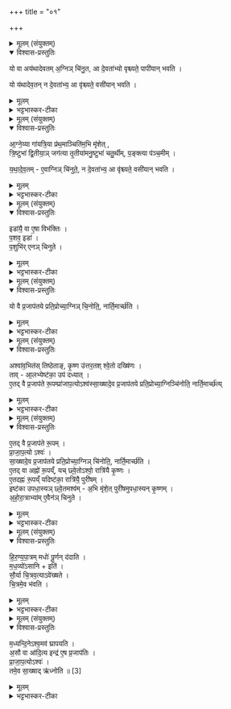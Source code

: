 +++
title = "०१"

+++


<details><summary>मूलम् (संयुक्तम्)</summary>

यो वा अय॑थादेवतम॒ग्निञ्चि॑नु॒त आ दे॒वता॑भ्यो वृश्च्यते॒ पापी॑यान्भवति॒ यो य॑थादेव॒तन्न दे॒वता॑भ्य॒ आ वृ॑श्च्यते॒ वसी॑यान्भवत्य्...
</details>

<details open><summary>विश्वास-प्रस्तुतिः</summary>

यो वा अय॑थादेवतम् अ॒ग्निञ् चि॑नु॒त, आ दे॒वता॑भ्यो वृश्च्यते॒ पापी॑यान् भवति ।  

यो य॑थादेव॒तन् न दे॒वता॑भ्य॒ आ वृ॑श्च्यते॒ वसी॑यान् भवति ।  
</details>

<details><summary>मूलम्</summary>

यो वा अय॑थादेवतम् अ॒ग्निञ् चि॑नु॒त, आ दे॒वता॑भ्यो वृश्च्यते॒ पापी॑यान् भवति ।  

यो य॑थादेव॒तन् न दे॒वता॑भ्य॒ आ वृ॑श्च्यते॒ वसी॑यान् भवति ।  
</details>

<details><summary>भट्टभास्कर-टीका</summary>

1अथाग्निकाण्डमग्न्यार्षेयम् - 'यो वा अयथादेवतं' इत्यभिमर्शनविधिः ॥ यथादेवतं या यत्र देवता तद्यथादेवतम् । अनाम्न्या देवतया यश्चिनुतेऽग्निं स सर्वाभ्यो देवताभ्यो वृश्च्यते, पापतरश्च भवति । यो यथादेवतमित्यादि । गतम् । देवताशब्देनाग्निरुच्यते ॥
</details>

<details><summary>मूलम् (संयुक्तम्)</summary>

आग्ने॒य्या गा॑यत्रि॒या प्र॑थ॒माञ्चिति॑म॒भि मृ॑शेत्त्रि॒ष्टुभा॑ द्वि॒तीया॒ञ्जग॑त्या तृ॒तीया॑मनु॒ष्टुभा॑ चतु॒र्थीम्प॒ङ्क्त्या प॑ञ्च॒मीय्ँय॑थादेव॒तमे॒वाग्निञ्चि॑नुते॒ न दे॒वता॑भ्य॒ आ वृ॑श्च्यते॒ वसी॑यान्भव॒ती...
</details>

<details open><summary>विश्वास-प्रस्तुतिः</summary>

आ॒ग्ने॒य्या गा॑यत्रि॒या प्र॑थ॒माञ्चिति॑म॒भि मृ॑शेत् ,  
त्रि॒ष्टुभा॑ द्वि॒तीया॒ञ् जग॑त्या तृ॒तीया॑मनु॒ष्टुभा॑ चतु॒र्थीम्, प॒ङ्क्त्या प॑ञ्च॒मीम् ।  

य॒था॒दे॒व॒तम् - ए॒वाग्निञ् चि॑नुते॒, न दे॒वता॑भ्य॒ आ वृ॑श्च्यते॒ वसी॑यान् भवति ।  
</details>

<details><summary>मूलम्</summary>

आ॒ग्ने॒य्या गा॑यत्रि॒या प्र॑थ॒माञ्चिति॑म॒भि मृ॑शेत् ,  
त्रि॒ष्टुभा॑ द्वि॒तीया॒ञ् जग॑त्या तृ॒तीया॑मनु॒ष्टुभा॑ चतु॒र्थीम्, प॒ङ्क्त्या प॑ञ्च॒मीम् ।  

य॒था॒दे॒व॒तम् - ए॒वाग्निञ् चि॑नुते॒, न दे॒वता॑भ्य॒ आ वृ॑श्च्यते॒ वसी॑यान् भवति ।  
</details>

<details><summary>भट्टभास्कर-टीका</summary>

2तदेवाह - आग्नेय्येति ॥ 'अग्ने देवां इहावह' इति गायक्र्या । त्रिष्टुभेति आग्नेय्येत्येवं सर्वत्र 'अगन्म महा मनसा' इति । जगत्येति । 'मेधाकारं विदथस्य' इति । अनुष्टुभेति 'मनुष्वत्त्वा निधीमहि' हति । पङ्य्क्त्येति 'अग्निर्हि वाजिनं विशे' इति ॥
</details>

<details><summary>मूलम् (संयुक्तम्)</summary>

इडा॑यै॒ वा ए॒षा विभ॑क्तिᳶ प॒शव॒ इडा॑ प॒शुभि॑रेनम् [1]  
चि॒नु॒ते॒
</details>

<details open><summary>विश्वास-प्रस्तुतिः</summary>

इडा॑यै॒ वा ए॒षा विभ॑क्तिः ।  
प॒शव॒ इडा॑ ।  
प॒शुभि॑र् एनञ् चिनुते ।  
</details>

<details><summary>मूलम्</summary>

इडा॑यै॒ वा ए॒षा विभ॑क्तिः ।  
प॒शव॒ इडा॑ ।  
प॒शुभि॑र् एनञ् चिनुते ।  
</details>

<details><summary>भट्टभास्कर-टीका</summary>

3इडायै वा एषेति ॥ इडा पशवः 'पशवो वा इडा' इति पशुनामैषा । विभक्तिर्विभागः गायत्र्यादि, 'पशवो वै छन्दांसि' इति पशुसाधनत्वात् । तस्माद्गयत्र्यादिभिः चिन्वानो भवति पशुमान् ॥
</details>

<details><summary>मूलम् (संयुक्तम्)</summary>

यो वै प्र॒जाप॑तये प्रति॒प्रोच्या॒ग्निञ्चि॒नोति॒ नार्ति॒मार्च्छ॒त्य्...
</details>

<details open><summary>विश्वास-प्रस्तुतिः</summary>

यो वै प्र॒जाप॑तये प्रति॒प्रोच्या॒ग्निञ् चि॒नोति॒, नार्ति॒मार्च्छ॑ति ।  
</details>

<details><summary>मूलम्</summary>

यो वै प्र॒जाप॑तये प्रति॒प्रोच्या॒ग्निञ् चि॒नोति॒, नार्ति॒मार्च्छ॑ति ।  
</details>

<details><summary>भट्टभास्कर-टीका</summary>

4यो वै प्रजापतय इत्यादि ॥ प्रतिप्रोच्य अनुज्ञाप्य अग्निं चिन्वानो नार्तिं गच्छति । अन्यथा कुर्वन्नार्तिं गच्छतीत्येवेति ॥
</details>

<details><summary>मूलम् (संयुक्तम्)</summary>

अश्वा॑व॒भित॑स्तिष्ठेताङ्कृ॒ष्ण उ॑त्तर॒तश्श्वे॒तो दख्षि॑ण॒स्तावा॒लभ्येष्ट॑का॒ उप॑ दध्यादे॒तद्वै प्र॒जाप॑ते रू॒पम्प्रा॑जाप॒त्योऽश्व॑स्सा॒ख्षादे॒व प्र॒जाप॑तये प्रति॒प्रोच्या॒ग्निञ्चि॑नोति॒ नार्ति॒मार्च्छ॑त्य्...
</details>

<details open><summary>विश्वास-प्रस्तुतिः</summary>

अश्वा॑व॒भित॑स् तिष्ठेताङ्, कृ॒ष्ण उ॑त्तर॒तश् श्वे॒तो दख्षि॑णः ।  
ताव् - आ॒लभ्येष्ट॑का॒ उप॑ दध्यात् ।  
ए॒तद् वै प्र॒जाप॑ते रू॒पम्प्रा॑जाप॒त्योऽश्व॑स्सा॒ख्षादे॒व प्र॒जाप॑तये प्रति॒प्रोच्या॒ग्निञ्चि॑नोति॒ नार्ति॒मार्च्छ॑त्य्
</details>

<details><summary>मूलम्</summary>

अश्वा॑व॒भित॑स् तिष्ठेताङ्, कृ॒ष्ण उ॑त्तर॒तश् श्वे॒तो दख्षि॑णः ।  
ताव् - आ॒लभ्येष्ट॑का॒ उप॑ दध्यात् ।  
ए॒तद् वै प्र॒जाप॑ते रू॒पम्प्रा॑जाप॒त्योऽश्व॑स्सा॒ख्षादे॒व प्र॒जाप॑तये प्रति॒प्रोच्या॒ग्निञ्चि॑नोति॒ नार्ति॒मार्च्छ॑त्य्
</details>

<details><summary>भट्टभास्कर-टीका</summary>

5तत्प्रकारमाह - अश्वावित्यादि ॥ अभितः उयभतः । आलभ्य स्पृष्ट्वा प्रजापतेरिदं रूपमश्वत्वेन वर्तते यस्मात् प्राजापत्योश्वः । साक्षादित्यादि । गतम् ॥
</details>

<details><summary>मूलम् (संयुक्तम्)</summary>

ए॒तद्वै प्र॒जाप॑ते रू॒पम्प्रा॑जाप॒त्योऽश्व॑स्सा॒ख्षादे॒व प्र॒जाप॑तये प्रति॒प्रोच्या॒ग्निञ्चि॑नोति॒ नार्ति॒मार्च्छ॑त्ये॒तद्वा अह्नो॑ रू॒पय्ँयच्छ्वे॒तोऽश्वो॒ रात्रि॑यै कृ॒ष्ण ए॒तदह्नः॑ [2]  
रू॒पय्ँयदिष्ट॑का॒ रात्रि॑यै॒ पुरी॑ष॒मिष्ट॑का उपधा॒स्यञ्छ्वे॒तमश्व॑म॒भि मृ॑शे॒त्पुरी॑षमुपधा॒स्यन्कृ॒ष्णम॑होरा॒त्राभ्या॑मे॒वैन॑ञ्चिनुते
</details>

<details open><summary>विश्वास-प्रस्तुतिः</summary>

ए॒तद् वै प्र॒जाप॑ते रू॒पम् ।  
प्रा॒जा॒प॒त्यो ऽश्वः॑ ।  
सा॒ख्षादे॒व प्र॒जाप॑तये प्रति॒प्रोच्या॒ग्निञ् चि॑नोति॒, नार्ति॒मार्च्छ॑ति ।  
ए॒तद् वा अह्नो॑ रू॒पय्ँ, यच् छ्वे॒तोऽश्वो॒ रात्रि॑यै कृ॒ष्णः ।  
ए॒तदह्नः॑ रू॒पय्ँ यदिष्ट॑का॒ रात्रि॑यै॒ पुरी॑षम् ।  
इष्ट॑का उपधा॒स्यञ् छ्वे॒तमश्व॑म् - अ॒भि मृ॑शे॒त् पुरी॑षमुपधा॒स्यन् कृ॒ष्णम् ।  
अ॒हो॒रा॒त्राभ्या॑म् ए॒वैन॑ञ् चिनुते ।  
</details>

<details><summary>मूलम्</summary>

ए॒तद् वै प्र॒जाप॑ते रू॒पम् ।  
प्रा॒जा॒प॒त्यो ऽश्वः॑ ।  
सा॒ख्षादे॒व प्र॒जाप॑तये प्रति॒प्रोच्या॒ग्निञ् चि॑नोति॒, नार्ति॒मार्च्छ॑ति ।  
ए॒तद् वा अह्नो॑ रू॒पय्ँ, यच् छ्वे॒तोऽश्वो॒ रात्रि॑यै कृ॒ष्णः ।  
ए॒तदह्नः॑ रू॒पय्ँ यदिष्ट॑का॒ रात्रि॑यै॒ पुरी॑षम् ।  
इष्ट॑का उपधा॒स्यञ् छ्वे॒तमश्व॑म् - अ॒भि मृ॑शे॒त् पुरी॑षमुपधा॒स्यन् कृ॒ष्णम् ।  
अ॒हो॒रा॒त्राभ्या॑म् ए॒वैन॑ञ् चिनुते ।  
</details>

<details><summary>भट्टभास्कर-टीका</summary>

6एतद्वा इत्यादि ॥ श्वेतोश्वोह्नो रूपमेतेन रूपेण अहर्वर्तते रात्रियै कृष्ण इति । एतद्रात्र्या रूपं यत्कृष्णोश्व इति यावत् । रूपान्तरं च दर्शयति - एतदह्न इति । अह्नो रूपमिष्टकाः रात्र्या रूपं पुरीषम् । तस्मादिष्टकाः उपधास्यन् श्वेतमश्वमभिमृशेत् । पुरीषमुपधास्यन् कृष्णमभिमृशेत् । एवमहोरात्राभ्यामेव अग्निश्चितो भवति ॥
</details>

<details><summary>मूलम् (संयुक्तम्)</summary>

हिरण्यपा॒त्रम्मधोः॑ पू॒र्णन्द॑दाति मध॒व्यो॑ऽसा॒नीति॑ सौ॒र्या चि॒त्रव॒त्यावे॑ख्षते चि॒त्रमे॒व भ॑वति
</details>

<details open><summary>विश्वास-प्रस्तुतिः</summary>

हि॒र॒ण्य॒पा॒त्रम् मधोः॑ पू॒र्णन् द॑दाति ।  
म॒ध॒व्यो॑ऽसानि + इति॑ ।  
सौ॒र्या चि॒त्रव॒त्याऽवे॑ख्षते ।  
चि॒त्रमे॒व भ॑वति ।  
</details>

<details><summary>मूलम्</summary>

हि॒र॒ण्य॒पा॒त्रम् मधोः॑ पू॒र्णन् द॑दाति ।  
म॒ध॒व्यो॑ऽसानि + इति॑ ।  
सौ॒र्या चि॒त्रव॒त्याऽवे॑ख्षते ।  
चि॒त्रमे॒व भ॑वति ।  
</details>

<details><summary>भट्टभास्कर-टीका</summary>

7हिरण्यपात्रमिति ॥ गतम् । मधुन इति लिङ्गव्यत्ययः, उभयलिङ्गो वा । 'पूरणगुण' इति समासप्रतिषेधात् षष्ठीं ज्ञाप्यते । मधव्य इति । मध्वर्हः मधुपर्कार्हो भवतीत्यनेनाभिप्रायेण हिरण्यपात्रं दद्यात् । मधोरिति । यदेतस्मादपि निर्देशात्पुल्लिङ्गोप्यस्तीति ज्ञायते । सौर्येति । 'चित्रं देवानां' इति चित्रवत्यः । अवेक्षते प्रागेव दानाद्धिरण्यपात्रमवेक्षते । चित्रमेवेति । प्रजाभिः पशुभिश्च चित्रत्वं यजमानस्य भवति ॥
</details>

<details><summary>मूलम् (संयुक्तम्)</summary>

म॒ध्यन्दि॒नेऽश्व॒मव॑ घ्रापयत्य॒सौ वा आ॑दि॒त्य इन्द्र॑ ए॒ष प्र॒जाप॑तिᳶ प्राजाप॒त्योऽश्व॒स्तमे॒व सा॒ख्षादृ॑ध्नोति ॥ [3]  
</details>

<details open><summary>विश्वास-प्रस्तुतिः</summary>

म॒ध्यन्दि॒नेऽश्व॒मव॑ घ्रापयति ।  
अ॒सौ वा आ॑दि॒त्य इन्द्र॑ ए॒ष प्र॒जाप॑तिः ।  
प्रा॒जा॒प॒त्योऽश्वः॑ ।  
तमे॒व सा॒ख्षाद् ऋ॑ध्नोति ॥ [3]  
</details>

<details><summary>मूलम्</summary>

म॒ध्यन्दि॒नेऽश्व॒मव॑ घ्रापयति ।  
अ॒सौ वा आ॑दि॒त्य इन्द्र॑ ए॒ष प्र॒जाप॑तिः ।  
प्रा॒जा॒प॒त्योऽश्वः॑ ।  
तमे॒व सा॒ख्षाद् ऋ॑ध्नोति ॥ [3]  
</details>

<details><summary>भट्टभास्कर-टीका</summary>

8मध्यन्दिन इति ॥ अह्नो मध्यं मध्यन्दिनम् । द्वितीयं वासरम् । तत्र तत्पात्रमवघ्रापयति । छान्दसं णौ कर्तुः कर्मत्वम् । असौ वा इत्यादि । मध्यन्दिनस्येन्द्रत्वात् इन्द्रादित्ययोरभेदस्तुतिः । अश्वस्य प्राजापत्यत्वात् प्रजापत्यश्वयोरभेदस्तुतिः । तमेवाह - प्राजापत्योश्व इति । तमेव प्रजापतिं साक्षादव्यवधानेन ऋध्रोति ऋद्धिमन्तं करोति यदश्वेनाघ्रापयतीति ॥

इति पञ्चमे सप्तमे प्रथमोनुवाकः ॥  
</details>
